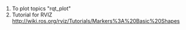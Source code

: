 1) To plot topics "rqt_plot"
2) Tutorial for RVIZ
http://wiki.ros.org/rviz/Tutorials/Markers%3A%20Basic%20Shapes
